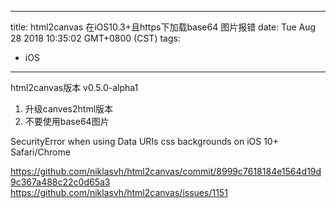 
---
title: html2canvas  在iOS10.3+且https下加载base64 图片报错
date: Tue Aug 28 2018 10:35:02 GMT+0800 (CST)
tags:
 - iOS
---

html2canvas版本 v0.5.0-alpha1

1. 升级canves2html版本
2. 不要使用base64图片

SecurityError when using Data URIs css backgrounds on iOS 10+ Safari/Chrome

https://github.com/niklasvh/html2canvas/commit/8999c7618184e1564d19d9c367a488c22c0d65a3
https://github.com/niklasvh/html2canvas/issues/1151